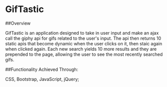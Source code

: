 # GifTastic

##Overview

GifTastic is an application designed to take in user input and make an ajax call the giphy api for gifs related to the user's input. The api then returns 10 static apis that become dynamic when the user clicks on it, then staic again when clicked again. Each new search yields 10 more results and they are prepended to the page, allowing the user to see the most recently searched gifs. 

##Functionality Achieved Through:

CSS, Bootstrap, JavaScript, jQuery;

